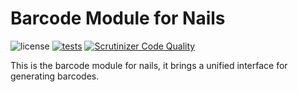 # Barcode Module for Nails

![license](https://img.shields.io/badge/license-MIT-green.svg)
[![tests](https://github.com/nails/module-barcode/actions/workflows/build_and_test.yml/badge.svg )](https://github.com/nails/module-barcode/actions)
[![Scrutinizer Code Quality](https://scrutinizer-ci.com/g/nails/module-barcode/badges/quality-score.png)](https://scrutinizer-ci.com/g/nails/module-barcode)

This is the barcode module for nails, it brings a unified interface for generating barcodes.
